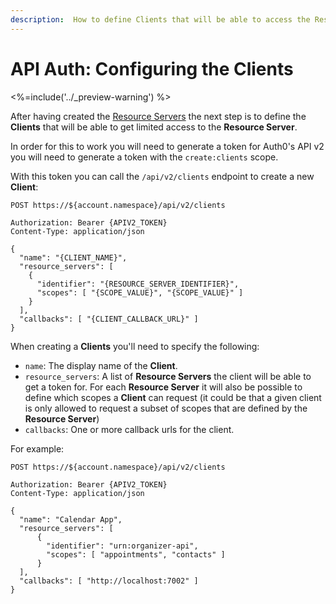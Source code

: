 ```yaml
---
description:  How to define Clients that will be able to access the Resource Server for your OAuth 2.0 setup.
---
```


# API Auth: Configuring the Clients
<%=include('../_preview-warning') %>

After having created the [Resource Servers](/api-auth/config/resource-servers) the next step is to define the **Clients** that will be able to get limited access to the **Resource Server**.

In order for this to work you will need to generate a token for Auth0's API v2 you will need to generate a token with the `create:clients` scope.

With this token you can call the `/api/v2/clients` endpoint to create a new **Client**:

```text
POST https://${account.namespace}/api/v2/clients

Authorization: Bearer {APIV2_TOKEN}
Content-Type: application/json

{
  "name": "{CLIENT_NAME}",
  "resource_servers": [
    {
      "identifier": "{RESOURCE_SERVER_IDENTIFIER}",
      "scopes": [ "{SCOPE_VALUE}", "{SCOPE_VALUE}" ]
    }
  ],
  "callbacks": [ "{CLIENT_CALLBACK_URL}" ]
}
```

When creating a **Clients** you'll need to specify the following:

 - `name`: The display name of the **Client**.
 - `resource_servers`: A list of **Resource Servers** the client will be able to get a token for. For each **Resource Server** it will also be possible to define which scopes a **Client** can request (it could be that a given client is only allowed to request a subset of scopes that are defined by the **Resource Server**)
 - `callbacks`: One or more callback urls for the client.

For example:

```text
POST https://${account.namespace}/api/v2/clients

Authorization: Bearer {APIV2_TOKEN}
Content-Type: application/json

{
  "name": "Calendar App",
  "resource_servers": [
      {
        "identifier": "urn:organizer-api",
        "scopes": [ "appointments", "contacts" ]
      }
  ],
  "callbacks": [ "http://localhost:7002" ]
}
```
